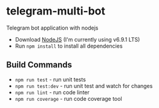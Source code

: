 # telegram-multi-bot
Telegram bot application with nodejs


- Download [NodeJS](https://nodejs.org/en/) (I'm currently using v6.9.1 LTS)
- Run `npm install` to install all dependencies


## Build Commands

- `npm run test` - run unit tests
- `npm run test:dev` - run unit test and watch for changes
- `npm run lint` - run code linter
- `npm run coverage` - run code coverage tool
